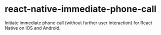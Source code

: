 # react-native-immediate-phone-call
Initiate immediate phone call (without further user interaction) for React Native on iOS and Android.
